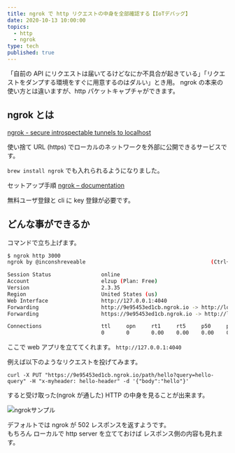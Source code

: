 ```yaml
---
title: ngrok で http リクエストの中身を全部確認する【IoTデバッグ】
date: 2020-10-13 10:00:00
topics:
  - http
  - ngrok
type: tech
published: true
---
```


「自前の API にリクエストは届いてるけどなにか不具合が起きている」「リクエストをダンプする環境をすぐに用意するのはダルい」とき用。
ngrok の本来の使い方とは違いますが、http パケットキャプチャができます。

## ngrok とは

[ngrok \- secure introspectable tunnels to localhost](https://ngrok.com/)

使い捨て URL (https) でローカルのネットワークを外部に公開できるサービスです。

`brew install ngrok` でも入れられるようになりました。

セットアップ手順 [ngrok – documentation](https://ngrok.com/docs)

無料ユーザ登録と cli に key 登録が必要です。

## どんな事ができるか

コマンドで立ち上げます。

```sh
$ ngrok http 3000
ngrok by @inconshreveable                                        (Ctrl+C to quit)

Session Status                online
Account                       elzup (Plan: Free)
Version                       2.3.35
Region                        United States (us)
Web Interface                 http://127.0.0.1:4040
Forwarding                    http://9e95453ed1cb.ngrok.io -> http://localhost:3000
Forwarding                    https://9e95453ed1cb.ngrok.io -> http://localhost:3000

Connections                   ttl     opn     rt1     rt5     p50     p90
                              0       0       0.00    0.00    0.00    0.00
```

ここで web アプリを立ててくれます。 `http://127.0.0.1:4040`

例えば以下のようなリクエストを投げてみます。

```curl
curl -X PUT "https://9e95453ed1cb.ngrok.io/path/hello?query=hello-query" -H "x-myheader: hello-header" -d '{"body":"hello"}'
```

すると受け取った(ngrok が通した) HTTP の中身を見ることが出来ます。

![ngrokサンプル](https://elzup-image-storage.s3.amazonaws.com/blog/ngrok-sample.png)

デフォルトでは ngrok が 502 レスポンスを返すようです。  
もちろん ローカルで http server を立てておけば レスポンス側の内容も見れます。
